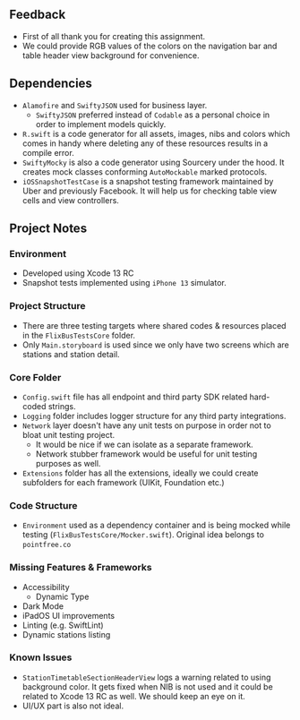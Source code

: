 ## Feedback

- First of all thank you for creating this assignment.
- We could provide RGB values of the colors on the navigation bar and table header view background for convenience.

## Dependencies

- `Alamofire` and `SwiftyJSON` used for business layer.
    - `SwiftyJSON` preferred instead of `Codable` as a personal choice in order to implement models quickly.
- `R.swift` is a code generator for all assets, images, nibs and colors which comes in handy where deleting any of these resources results in a compile error.
- `SwiftyMocky` is also a code generator using Sourcery under the hood. It creates mock classes conforming `AutoMockable` marked protocols.
- `iOSSnapshotTestCase` is a snapshot testing framework maintained by Uber and previously Facebook. It will help us for checking table view cells and view controllers. 

## Project Notes

### Environment

- Developed using Xcode 13 RC
- Snapshot tests implemented using `iPhone 13` simulator.

### Project Structure

- There are three testing targets where shared codes & resources placed in the `FlixBusTestsCore` folder.
- Only `Main.storyboard` is used since we only have two screens which are stations and station detail.

### Core Folder

- `Config.swift` file has all endpoint and third party SDK related hard-coded strings.
- `Logging` folder includes logger structure for any third party integrations.
- `Network` layer doesn't have any unit tests on purpose in order not to bloat unit testing project. 
    - It would be nice if we can isolate as a separate framework. 
    - Network stubber framework would be useful for unit testing purposes as well.
- `Extensions` folder has all the extensions, ideally we could create subfolders for each framework (UIKit, Foundation etc.)

### Code Structure

- `Environment` used as a dependency container and is being mocked while testing (`FlixBusTestsCore/Mocker.swift`). Original idea belongs to `pointfree.co`

### Missing Features & Frameworks

- Accessibility
    - Dynamic Type
- Dark Mode
- iPadOS UI improvements
- Linting (e.g. SwiftLint)
- Dynamic stations listing

### Known Issues

- `StationTimetableSectionHeaderView` logs a warning related to using background color. It gets fixed when NIB is not used and it could be related to Xcode 13 RC as well. We should keep an eye on it.
- UI/UX part is also not ideal.
